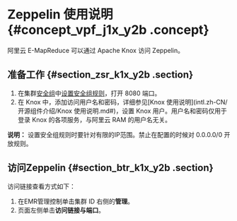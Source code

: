 # Zeppelin 使用说明 {#concept_vpf_j1x_y2b .concept}

阿里云 E-MapReduce 可以通过 Apache Knox 访问 Zeppelin。

## 准备工作 {#section_zsr_k1x_y2b .section}

1.  在集群[安全组](../../../../intl.zh-CN/集群规划与配置/集群配置/安全组.md#)中[设置安全组规则](../../../../intl.zh-CN/安全/安全组/添加安全组规则.md#)，打开 8080 端口。
2.  在 Knox 中，添加访问用户名和密码，详细参见[Knox 使用说明](intl.zh-CN/开源组件介绍/Knox 使用说明.md#)，设置 Knox 用户。用户名和密码仅用于登录 Knox 的各项服务，与阿里云 RAM 的用户名无关。

**说明：** 设置安全组规则时要针对有限的IP范围。禁止在配置的时候对 0.0.0.0/0 开放规则。

## 访问Zeppelin {#section_btr_k1x_y2b .section}

访问链接查看方式如下：

1.  在EMR管理控制单击集群 ID 右侧的**管理**。
2.  页面左侧单击**访问链接与端口**。

